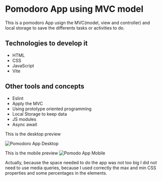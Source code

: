 # Pomodoro App using MVC model

This is a pomodoro App usign the MVC(model, view and controller) and local storage to save the differents tasks or activities to do.

## Technologies to develop it
- HTML
- CSS
- JavaScript
- Vite

## Other tools and concepts
- Eslint
- Apply the MVC
- Using prototype oriented programming
- Local Storage to keep data
- JS modules
- Async await

This is the desktop preview

![Pomodoro App Desktop](https://user-images.githubusercontent.com/27605929/164356316-5b34d9e4-c311-47a7-8d2a-d48d7eb6c12c.png)

This is the mobile preview
![Pomodo App Mobile](https://user-images.githubusercontent.com/27605929/164356400-c191e570-af81-418b-9496-29f1140d7260.png)

Actually, because the space needed to do the app was not too big I did not need to use media queries, because I used correctly the max and min CSS properties and some percentages in the elements.
